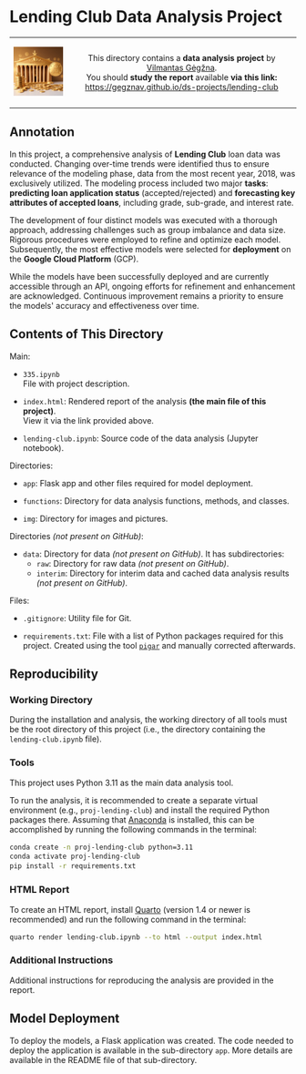 # Lending Club Data Analysis Project

<table width="100%">
  <tr>
  <td width="20%">
  <p align="center">
  
  <img src="img/logo-mini.png">

  </p>
  </td> 
  <td width="80%" align="center">
  
  This directory contains a **data analysis project** by [Vilmantas Gėgžna](https://github.com/GegznaV).  
You should **study the report** available **via this link:**  
<https://gegznav.github.io/ds-projects/lending-club>   

  </td>
  </tr>
</table>

## Annotation

In this project, a comprehensive analysis of **Lending Club** loan data was conducted. Changing over-time trends were identified thus to ensure relevance of the modeling phase, data from the most recent year, 2018, was exclusively utilized. The modeling process included two major **tasks**: **predicting loan application status** (accepted/rejected) and **forecasting key attributes of accepted loans**, including grade, sub-grade, and interest rate.

The development of four distinct models was executed with a thorough approach, addressing challenges such as group imbalance and data size. Rigorous procedures were employed to refine and optimize each model. Subsequently, the most effective models were selected for **deployment** on the **Google Cloud Platform** (GCP).

While the models have been successfully deployed and are currently accessible through an API, ongoing efforts for refinement and enhancement are acknowledged. Continuous improvement remains a priority to ensure the models' accuracy and effectiveness over time.



## Contents of This Directory


Main:

- `335.ipynb`  
File with project description.

- `index.html`:
Rendered report of the analysis **(the main file of this project)**.  
View it via the link provided above.

- `lending-club.ipynb`:
Source code of the data analysis (Jupyter notebook).


Directories:

- `app`:
Flask app and other files required for model deployment.

- `functions`:
Directory for data analysis functions, methods, and classes.

- `img`:
Directory for images and pictures.


Directories *(not present on GitHub)*:

- `data`:
Directory for data *(not present on GitHub)*. It has subdirectories:
    - `raw`:
    Directory for raw data *(not present on GitHub)*.
    - `interim`:
    Directory for interim data and cached data analysis results *(not present on GitHub)*.


Files:

- `.gitignore`:
Utility file for Git.

- `requirements.txt`:
File with a list of Python packages required for this project.
Created using the tool [`pigar`](https://github.com/damnever/pigar) and manually corrected afterwards.

## Reproducibility
### Working Directory

During the installation and analysis, the working directory of all tools must be the root directory of this project 
(i.e., the directory containing the `lending-club.ipynb` file).

### Tools

This project uses Python 3.11 as the main data analysis tool.

To run the analysis, it is recommended to create a separate virtual environment 
(e.g., `proj-lending-club`) 
and install the required Python packages there.
Assuming that [Anaconda](https://www.anaconda.com/download) is installed, this can be accomplished by running the following commands in the terminal:

```bash
conda create -n proj-lending-club python=3.11
conda activate proj-lending-club
pip install -r requirements.txt
```

### HTML Report

To create an HTML report, install [Quarto](https://quarto.org/docs/download/) (version 1.4 or newer is recommended) and run the following command in the terminal:

```bash
quarto render lending-club.ipynb --to html --output index.html
```

### Additional Instructions

Additional instructions for reproducing the analysis are provided in the report.

## Model Deployment

To deploy the models, a Flask application was created. The code needed to deploy the application is available in the sub-directory `app`. More details are available in the README file of that sub-directory.
